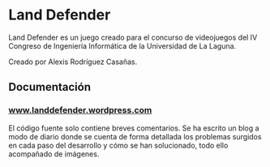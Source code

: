 # Land Defender

Land Defender es un juego creado para el concurso de videojuegos del IV Congreso de Ingeniería Informática de la Universidad de La Laguna.

Creado por Alexis Rodríguez Casañas.

## Documentación

### www.landdefender.wordpress.com

El código fuente solo contiene breves comentarios. Se ha escrito un blog a modo de diario donde se cuenta de forma detallada los
problemas surgidos en cada paso del desarrollo y cómo se han solucionado, todo ello acompañado de imágenes.
